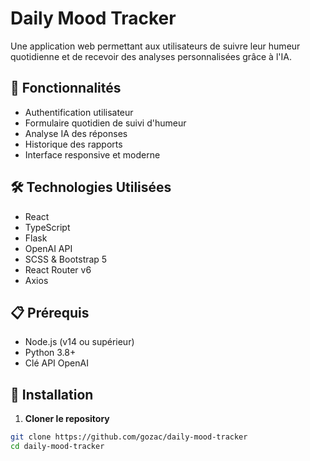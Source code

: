 # Daily Mood Tracker

Une application web permettant aux utilisateurs de suivre leur humeur quotidienne et de recevoir des analyses personnalisées grâce à l'IA.

## 🚀 Fonctionnalités

- Authentification utilisateur
- Formulaire quotidien de suivi d'humeur
- Analyse IA des réponses
- Historique des rapports
- Interface responsive et moderne

## 🛠 Technologies Utilisées

- React
- TypeScript
- Flask
- OpenAI API
- SCSS & Bootstrap 5
- React Router v6
- Axios

## 📋 Prérequis

- Node.js (v14 ou supérieur)
- Python 3.8+
- Clé API OpenAI

## 🔧 Installation

1. **Cloner le repository**
```bash
git clone https://github.com/gozac/daily-mood-tracker
cd daily-mood-tracker